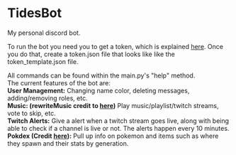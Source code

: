 # TidesBot
My personal discord bot.

To run the bot you need you to get a token, which is explained [here](https://github.com/reactiflux/discord-irc/wiki/Creating-a-discord-bot-&-getting-a-token).
Once you do that, create a token.json file that looks like like the token_template.json file.

All commands can be found within the main.py's "help" method.     
The current features of the bot are:    
**User Management:** Changing name color, deleting messages, adding/removing roles, etc.    
**Music: (rewriteMusic credit to [here](https://gist.github.com/EvieePy/ab667b74e9758433b3eb806c53a19f34))** Play music/playlist/twitch streams, vote to skip, etc.    
**Twitch Alerts:** Give a alert when a twitch stream goes live, along with being able to check if a channel is live or not. The alerts happen every 10 minutes.    
**Pokdex (Credit [here](https://github.com/Redjumpman/Jumper-Plugins/blob/master/pokedex/pokedex.py)):** Pull up info on pokemon and items such as where they spawn and their stats by generation.    
    
